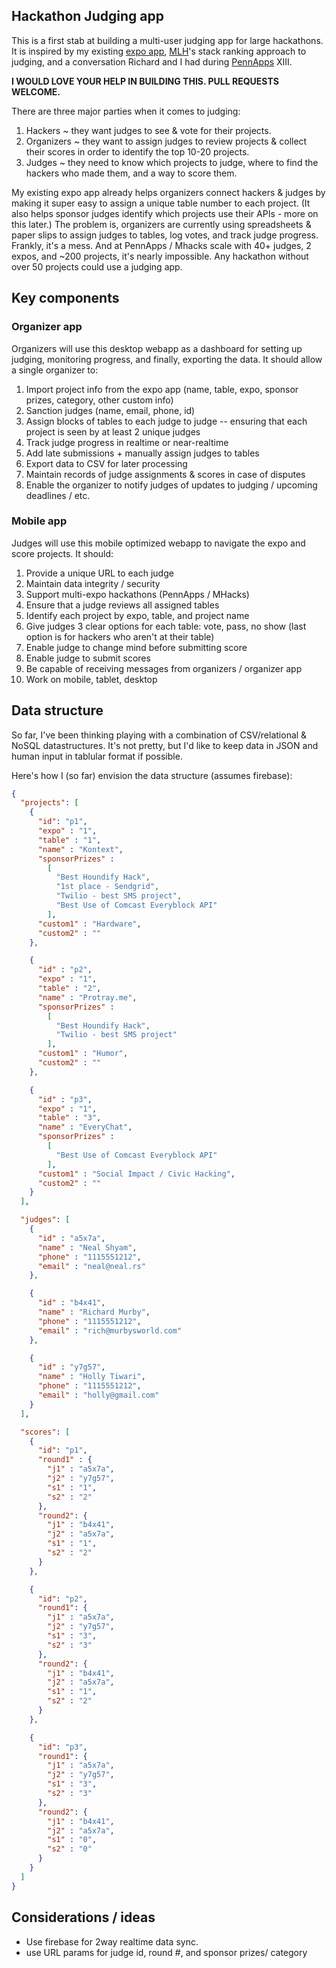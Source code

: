 ## Hackathon Judging app

This is a first stab at building a multi-user judging app for large hackathons. It is inspired by my existing [expo app](http://github.com/nealrs/expo), [MLH](http://mlh.io)'s stack ranking approach to judging, and a conversation Richard and I had during [PennApps](http://pennapps.com) XIII. 

**I WOULD LOVE YOUR HELP IN BUILDING THIS. PULL REQUESTS WELCOME.**

There are three major parties when it comes to judging: 

1. Hackers ~ they want judges to see & vote for their projects.
2. Organizers ~ they want to assign judges to review projects & collect their scores in order to identify the top 10-20 projects.
3. Judges ~ they need to know which projects to judge, where to find the hackers who made them, and a way to score them.

My existing expo app already helps organizers connect hackers & judges by making it super easy to assign a unique table number to each project. (It also helps sponsor judges identify which projects use their APIs - more on this later.) The problem is, organizers are currently using spreadsheets & paper slips to assign judges to tables, log votes, and track judge progress. Frankly, it's a mess. And at PennApps / Mhacks scale with 40+ judges, 2 expos, and ~200 projects, it's nearly impossible. Any hackathon without over 50 projects could use a judging app. 

## Key components

### Organizer app

Organizers will use this desktop webapp as a dashboard for setting up judging, monitoring progress, and finally, exporting the data. It should allow a single organizer to: 

1. Import project info from the expo app (name, table, expo, sponsor prizes, category, other custom info) 
2. Sanction judges (name, email, phone, id) 
3. Assign blocks of tables to each judge to judge -- ensuring that each project is seen by at least 2 unique judges
4. Track judge progress in realtime or near-realtime
5. Add late submissions + manually assign judges to tables
6. Export data to CSV for later processing
7. Maintain records of judge assignments & scores in case of disputes
8. Enable the organizer to notify judges of updates to judging / upcoming deadlines / etc.

### Mobile app

Judges will use this mobile optimized webapp to navigate the expo and score projects. It should: 

1. Provide a unique URL to each judge
2. Maintain data integrity / security
3. Support multi-expo hackathons (PennApps / MHacks)
4. Ensure that a judge reviews all assigned tables
5. Identify each project by expo, table, and project name
6. Give judges 3 clear options for each table: vote, pass, no show (last option is for hackers who aren't at their table)
7. Enable judge to change mind before submitting score
8. Enable judge to submit scores
9. Be capable of receiving messages from organizers / organizer app
10. Work on mobile, tablet, desktop 

## Data structure

So far, I've been thinking playing with a combination of CSV/relational & NoSQL datastructures. It's not pretty, but I'd like to keep data in JSON and human input in tablular format if possible. 

Here's how I (so far) envision the data structure (assumes firebase):

```json
{
  "projects": [
    {
      "id": "p1",
      "expo" : "1",
      "table" : "1",
      "name" : "Kontext",
      "sponsorPrizes" :
        [
          "Best Houndify Hack",
          "1st place - Sendgrid",
          "Twilio - best SMS project",
          "Best Use of Comcast Everyblock API"
        ],
      "custom1" : "Hardware",
      "custom2" : ""
    },

    {
      "id" : "p2",
      "expo" : "1",
      "table" : "2",
      "name" : "Protray.me",
      "sponsorPrizes" :
        [
          "Best Houndify Hack",
          "Twilio - best SMS project"
        ],
      "custom1" : "Humor",
      "custom2" : ""
    },

    {
      "id" : "p3",
      "expo" : "1",
      "table" : "3",
      "name" : "EveryChat",
      "sponsorPrizes" :
        [
          "Best Use of Comcast Everyblock API"
        ],
      "custom1" : "Social Impact / Civic Hacking",
      "custom2" : ""
    }
  ],

  "judges": [
    {
      "id" : "a5x7a",
      "name" : "Neal Shyam",
      "phone" : "1115551212",
      "email" : "neal@neal.rs"
    },

    {
      "id" : "b4x41",
      "name" : "Richard Murby",
      "phone" : "1115551212",
      "email" : "rich@murbysworld.com"
    },

    {
      "id" : "y7g57",
      "name" : "Holly Tiwari",
      "phone" : "1115551212",
      "email" : "holly@gmail.com"
    }
  ],

  "scores": [
    {
      "id": "p1",
      "round1" : {
        "j1" : "a5x7a",
        "j2" : "y7g57",
        "s1" : "1",
        "s2" : "2"
      },
      "round2": {
        "j1" : "b4x41",
        "j2" : "a5x7a",
        "s1" : "1",
        "s2" : "2"
      }
    },

    {
      "id": "p2",
      "round1": {
        "j1" : "a5x7a",
        "j2" : "y7g57",
        "s1" : "3",
        "s2" : "3"
      },
      "round2": {
        "j1" : "b4x41",
        "j2" : "a5x7a",
        "s1" : "1",
        "s2" : "2"
      }
    },

    {
      "id": "p3",
      "round1": {
        "j1" : "a5x7a",
        "j2" : "y7g57",
        "s1" : "3",
        "s2" : "3"
      },
      "round2": {
        "j1" : "b4x41",
        "j2" : "a5x7a",
        "s1" : "0",
        "s2" : "0"
      }
    }
  ]
}

```

## Considerations / ideas

- Use firebase for 2way realtime data sync.
- use URL params for judge id, round #, and sponsor prizes/ category
